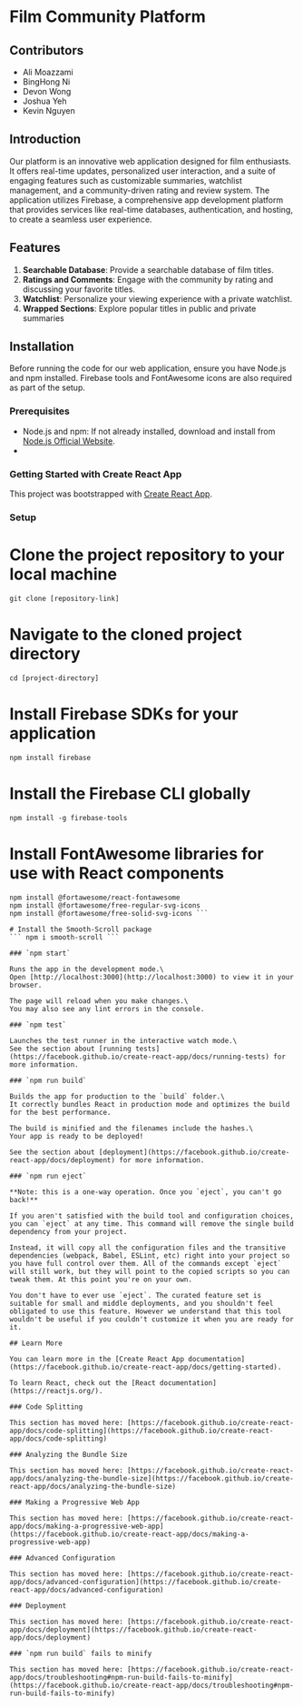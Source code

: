 # Film Community Platform 

## Contributors
- Ali Moazzami
- BingHong Ni
- Devon Wong
- Joshua Yeh
- Kevin Nguyen

## Introduction
Our platform is an innovative web application designed for film enthusiasts. It offers real-time updates, personalized user interaction, and a suite of engaging features such as customizable summaries, watchlist management, and a community-driven rating and review system. The application utilizes Firebase, a comprehensive app development platform that provides services like real-time databases, authentication, and hosting, to create a seamless user experience.

## Features
1. **Searchable Database**: Provide a searchable database of film titles.
2. **Ratings and Comments**: Engage with the community by rating and discussing your favorite titles.
3. **Watchlist**: Personalize your viewing experience with a private watchlist.
4. **Wrapped Sections**: Explore popular titles in public and private summaries

## Installation
Before running the code for our web application, ensure you have Node.js and npm installed. Firebase tools and FontAwesome icons are also required as part of the setup.

### Prerequisites
- Node.js and npm: If not already installed, download and install from [Node.js Official Website](https://nodejs.org/).
- 
### Getting Started with Create React App
This project was bootstrapped with [Create React App](https://github.com/facebook/create-react-app).

### Setup

# Clone the project repository to your local machine
``` git clone [repository-link] ```

# Navigate to the cloned project directory
``` cd [project-directory] ```

# Install Firebase SDKs for your application
``` npm install firebase ```

# Install the Firebase CLI globally
``` npm install -g firebase-tools ```

# Install FontAwesome libraries for use with React components
```
npm install @fortawesome/react-fontawesome
npm install @fortawesome/free-regular-svg-icons
npm install @fortawesome/free-solid-svg-icons ```

# Install the Smooth-Scroll package
``` npm i smooth-scroll ```

### `npm start`

Runs the app in the development mode.\
Open [http://localhost:3000](http://localhost:3000) to view it in your browser.

The page will reload when you make changes.\
You may also see any lint errors in the console.

### `npm test`

Launches the test runner in the interactive watch mode.\
See the section about [running tests](https://facebook.github.io/create-react-app/docs/running-tests) for more information.

### `npm run build`

Builds the app for production to the `build` folder.\
It correctly bundles React in production mode and optimizes the build for the best performance.

The build is minified and the filenames include the hashes.\
Your app is ready to be deployed!

See the section about [deployment](https://facebook.github.io/create-react-app/docs/deployment) for more information.

### `npm run eject`

**Note: this is a one-way operation. Once you `eject`, you can't go back!**

If you aren't satisfied with the build tool and configuration choices, you can `eject` at any time. This command will remove the single build dependency from your project.

Instead, it will copy all the configuration files and the transitive dependencies (webpack, Babel, ESLint, etc) right into your project so you have full control over them. All of the commands except `eject` will still work, but they will point to the copied scripts so you can tweak them. At this point you're on your own.

You don't have to ever use `eject`. The curated feature set is suitable for small and middle deployments, and you shouldn't feel obligated to use this feature. However we understand that this tool wouldn't be useful if you couldn't customize it when you are ready for it.

## Learn More

You can learn more in the [Create React App documentation](https://facebook.github.io/create-react-app/docs/getting-started).

To learn React, check out the [React documentation](https://reactjs.org/).

### Code Splitting

This section has moved here: [https://facebook.github.io/create-react-app/docs/code-splitting](https://facebook.github.io/create-react-app/docs/code-splitting)

### Analyzing the Bundle Size

This section has moved here: [https://facebook.github.io/create-react-app/docs/analyzing-the-bundle-size](https://facebook.github.io/create-react-app/docs/analyzing-the-bundle-size)

### Making a Progressive Web App

This section has moved here: [https://facebook.github.io/create-react-app/docs/making-a-progressive-web-app](https://facebook.github.io/create-react-app/docs/making-a-progressive-web-app)

### Advanced Configuration

This section has moved here: [https://facebook.github.io/create-react-app/docs/advanced-configuration](https://facebook.github.io/create-react-app/docs/advanced-configuration)

### Deployment

This section has moved here: [https://facebook.github.io/create-react-app/docs/deployment](https://facebook.github.io/create-react-app/docs/deployment)

### `npm run build` fails to minify

This section has moved here: [https://facebook.github.io/create-react-app/docs/troubleshooting#npm-run-build-fails-to-minify](https://facebook.github.io/create-react-app/docs/troubleshooting#npm-run-build-fails-to-minify)
